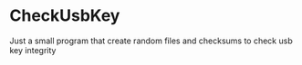 # CheckUsbKey

Just a small program that create random files and checksums to check usb key integrity

